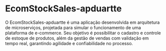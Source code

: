 # EcomStockSales-apduartte
O EcomStockSales-apduartte é uma aplicação desenvolvida em arquitetura de microserviços, projetada para simular o funcionamento de uma plataforma de e-commerce. Seu objetivo é possibilitar o cadastro e controle de estoque de produtos, além da gestão de vendas com validação em tempo real, garantindo agilidade e confiabilidade no processo.
